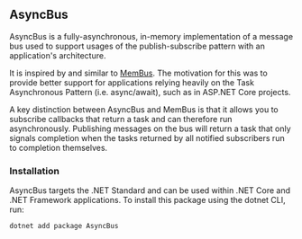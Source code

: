 ## AsyncBus

AsyncBus is a fully-asynchronous, in-memory implementation of a message bus used to support usages of the publish-subscribe pattern with an application's architecture.

It is inspired by and similar to [MemBus](https://github.com/flq/MemBus). The motivation for this was to provide better support for applications relying heavily on the Task Asynchronous Pattern (i.e. async/await), such as in ASP.NET Core projects.

A key distinction between AsyncBus and MemBus is that it allows you to subscribe callbacks that return a task and can therefore run asynchronously. Publishing messages on the bus will return a task that only signals completion when the tasks returned by all notified subscribers run to completion themselves.

### Installation

AsyncBus targets the .NET Standard and can be used within .NET Core and .NET Framework applications. To install this package using the dotnet CLI, run:

```
dotnet add package AsyncBus
```